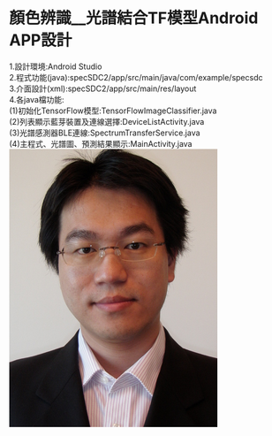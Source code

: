 # 顏色辨識__光譜結合TF模型Android APP設計
1.設計環境:Android Studio  
2.程式功能(java):specSDC2/app/src/main/java/com/example/specsdc  
3.介面設計(xml):specSDC2/app/src/main/res/layout  
4.各java檔功能:  
  (1)初始化TensorFlow模型:TensorFlowImageClassifier.java  
  (2)列表顯示藍芽裝置及連線選擇:DeviceListActivity.java  
  (3)光譜感測器BLE連線:SpectrumTransferService.java  
  (4)主程式、光譜圖、預測結果顯示:MainActivity.java  
![](https://github.com/t106310231/app/blob/master/73.jpg)
